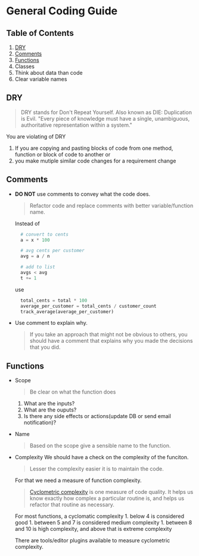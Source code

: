 # General Coding Guide


## Table of Contents
1. [DRY](#dry)
1. [Comments](#comments)
1. [Functions](#Functions)
1. Classes
1. Think about data than code
1. Clear variable names

## DRY
> DRY stands for Don't Repeat Yourself. Also known as DIE: Duplication is Evil.
"Every piece of knowledge must have a single, unambiguous, authoritative representation within a system."


You are violating of DRY
  1. If you are copying and pasting blocks of code from one method, function or block of code to another or
  1. you make mutiple similar code changes for a requirement change

## Comments

- **DO NOT** use comments to convey what the code does.

  > Refactor code and replace comments with better variable/function name. 

  Instead of
  ```python
    # convert to cents
    a = x * 100
  
    # avg cents per customer 
    avg = a / n
  
    # add to list
    avgs < avg
    t += 1
  ```
  use
  
  ```python
    total_cents = total * 100
    average_per_customer = total_cents / customer_count
    track_average(average_per_customer)
  ```
- Use comment to explain why. 
  
    > If you take an approach that might not be obvious to others, you should have a comment that explains why you made the decisions that you did.

<example>

## Functions

- Scope
  > Be clear on what the function does
  1. What are the inputs?
  2. What are the ouputs?
  3. Is there any side effects or actions(update DB or send email notification)? 

- Name 
  > Based on the scope give a sensible name to the function.
<example>

- Complexity
  We should have a check on the complexity of the funciton. 

  > Lesser the complexity easier it is to maintain the code.

  For that we need a measure of function complexity.

  > [Cyclometric complexity](https://en.wikipedia.org/wiki/Cyclomatic_complexity#Implications_for_software_testing) is one measure of code quality. It helps us know exactly how complex a particular routine is, and helps us refactor that routine as necessary. 
  
    For most functions, a cyclomatic complexity 
      1. below 4 is considered good
      1. between 5 and 7 is considered medium complexity
      1. between 8 and 10 is high complexity, and above that is extreme complexity
    
    There are tools/editor plugins available to measure cyclometric complexity.
